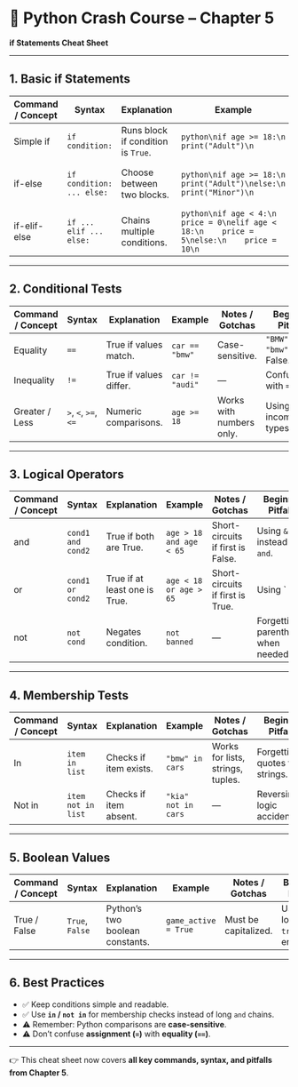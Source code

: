 

# 📘 Python Crash Course – Chapter 5

**if Statements Cheat Sheet**

---

## 1. Basic if Statements

| Command / Concept | Syntax                    | Explanation                        | Example                                                                                      | Notes / Gotchas               | Beginner Pitfalls              |
| ----------------- | ------------------------- | ---------------------------------- | -------------------------------------------------------------------------------------------- | ----------------------------- | ------------------------------ |
| Simple if         | `if condition:`           | Runs block if condition is `True`. | `python\nif age >= 18:\n    print("Adult")\n`                                                | Indentation is required.      | Forgetting colon `:`.          |
| if-else           | `if condition: ... else:` | Choose between two blocks.         | `python\nif age >= 18:\n    print("Adult")\nelse:\n    print("Minor")\n`                     | Both blocks must be indented. | Misaligning indentation.       |
| if-elif-else      | `if ... elif ... else:`   | Chains multiple conditions.        | `python\nif age < 4:\n    price = 0\nelif age < 18:\n    price = 5\nelse:\n    price = 10\n` | Runs first true branch only.  | Expecting all branches to run. |

---

## 2. Conditional Tests

| Command / Concept | Syntax               | Explanation            | Example         | Notes / Gotchas          | Beginner Pitfalls            |
| ----------------- | -------------------- | ---------------------- | --------------- | ------------------------ | ---------------------------- |
| Equality          | `==`                 | True if values match.  | `car == "bmw"`  | Case-sensitive.          | `"BMW" == "bmw"` → False.    |
| Inequality        | `!=`                 | True if values differ. | `car != "audi"` | —                        | Confusing `=` with `==`.     |
| Greater / Less    | `>`, `<`, `>=`, `<=` | Numeric comparisons.   | `age >= 18`     | Works with numbers only. | Using on incompatible types. |

---

## 3. Logical Operators

| Command / Concept | Syntax            | Explanation                   | Example                 | Notes / Gotchas                   | Beginner Pitfalls                   |   |                     |
| ----------------- | ----------------- | ----------------------------- | ----------------------- | --------------------------------- | ----------------------------------- | - | ------------------- |
| and               | `cond1 and cond2` | True if both are True.        | `age > 18 and age < 65` | Short-circuits if first is False. | Using `&` instead of `and`.         |   |                     |
| or                | `cond1 or cond2`  | True if at least one is True. | `age < 18 or age > 65`  | Short-circuits if first is True.  | Using \`                            |   | \` (not in Python). |
| not               | `not cond`        | Negates condition.            | `not banned`            | —                                 | Forgetting parentheses when needed. |   |                     |

---

## 4. Membership Tests

| Command / Concept | Syntax             | Explanation            | Example             | Notes / Gotchas                   | Beginner Pitfalls              |
| ----------------- | ------------------ | ---------------------- | ------------------- | --------------------------------- | ------------------------------ |
| In                | `item in list`     | Checks if item exists. | `"bmw" in cars`     | Works for lists, strings, tuples. | Forgetting quotes for strings. |
| Not in            | `item not in list` | Checks if item absent. | `"kia" not in cars` | —                                 | Reversing logic accidentally.  |

---

## 5. Boolean Values

| Command / Concept | Syntax          | Explanation                     | Example              | Notes / Gotchas      | Beginner Pitfalls               |
| ----------------- | --------------- | ------------------------------- | -------------------- | -------------------- | ------------------------------- |
| True / False      | `True`, `False` | Python’s two boolean constants. | `game_active = True` | Must be capitalized. | Using lowercase `true` → error. |

---

## 6. Best Practices

* ✅ Keep conditions simple and readable.
* ✅ Use **`in` / `not in`** for membership checks instead of long `and` chains.
* ⚠️ Remember: Python comparisons are **case-sensitive**.
* ⚠️ Don’t confuse **assignment (`=`)** with **equality (`==`)**.

---

👉 This cheat sheet now covers **all key commands, syntax, and pitfalls from Chapter 5**.

